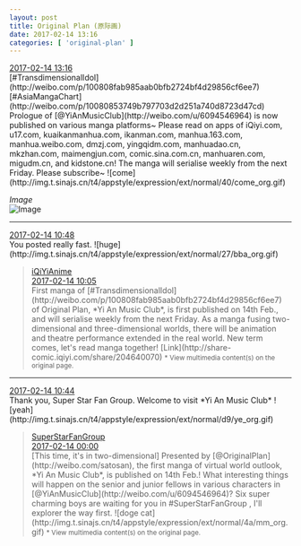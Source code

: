 ```yaml
---
layout: post
title: Original Plan (原际画)
date: 2017-02-14 13:16
categories: [ 'original-plan' ]
---
```


<div class="weibo-info">
  <a href="http://weibo.com/5626539553/Evbo6yCbz">2017-02-14 13:16</a>
</div>
[#TransdimensionalIdol](http://weibo.com/p/100808fab985aab0bfb2724bf4d29856cf6ee7) [#AsiaMangaChart](http://weibo.com/p/10080853749b797703d2d251a740d8723d47cd) Prologue of [@YiAnMusicClub](http://weibo.com/u/6094546964) is now published on various manga platforms~ Please read on apps of iQiyi.com, u17.com, kuaikanmanhua.com, ikanman.com, manhua.163.com, manhua.weibo.com, dmzj.com, yingqidm.com, manhuadao.cn, mkzhan.com, maimengjun.com, comic.sina.com.cn, manhuaren.com, migudm.cn, and kidstone.cn! The manga will serialise weekly from the next Friday. Please subscribe~ ![come](http://img.t.sinajs.cn/t4/appstyle/expression/ext/normal/40/come_org.gif)

<!-- more -->

*Image*  
![Image](http://wx4.sinaimg.cn/mw690/0068MnXXgy1fcpxb2lj74j30m80vghap.jpg)

---

<div class="weibo-info">
  <a href="http://weibo.com/5626539553/EvteHriz0">2017-02-14 10:48</a>
</div>
You posted really fast. ![huge](http://img.t.sinajs.cn/t4/appstyle/expression/ext/normal/27/bba_org.gif)

> <div class="weibo-post-name">
>   <a href="http://weibo.com/iqiyianime">iQiYiAnime</a>
> </div>
> <div class="weibo-info">
>   <a href="http://weibo.com/3547773772/EvsXiwefl">2017-02-14 10:05</a>
> </div>  
> First manga of [#TransdimensionalIdol](http://weibo.com/p/100808fab985aab0bfb2724bf4d29856cf6ee7) of Original Plan, *Yi An Music Club*, is first published on 14th Feb., and will serialise weekly from the next Friday. As a manga fusing two-dimensional and three-dimensional worlds, there will be animation and theatre performance extended in the real world. New term comes, let's read manga together! [Link](http://share-comic.iqiyi.com/share/204640070)  
> <small>* View multimedia content(s) on the original page.</small>

---

<div class="weibo-info">
  <a href="http://weibo.com/5626539553/EvtdcCuo6">2017-02-14 10:44</a>
</div>
Thank you, Super Star Fan Group. Welcome to visit *Yi An Music Club* ![yeah](http://img.t.sinajs.cn/t4/appstyle/expression/ext/normal/d9/ye_org.gif)

> <div class="weibo-post-name">
>   <a href="http://weibo.com/sfantuan">SuperStarFanGroup</a>
> </div>
> <div class="weibo-info">
>   <a href="http://weibo.com/5590124843/EvoZA9evT">2017-02-14 00:00</a>
> </div>  
> [This time, it's in two-dimensional] Presented by [@OriginalPlan](http://weibo.com/satosan), the first manga of virtual world outlook, *Yi An Music Club*, is published on 14th Feb.! What interesting things will happen on the senior and junior fellows in various characters in [@YiAnMusicClub](http://weibo.com/u/6094546964)? Six super charming boys are waiting for you in #SuperStarFanGroup , I'll explorer the way first. ![doge cat](http://img.t.sinajs.cn/t4/appstyle/expression/ext/normal/4a/mm_org.gif)  
> <small>* View multimedia content(s) on the original page.</small>
